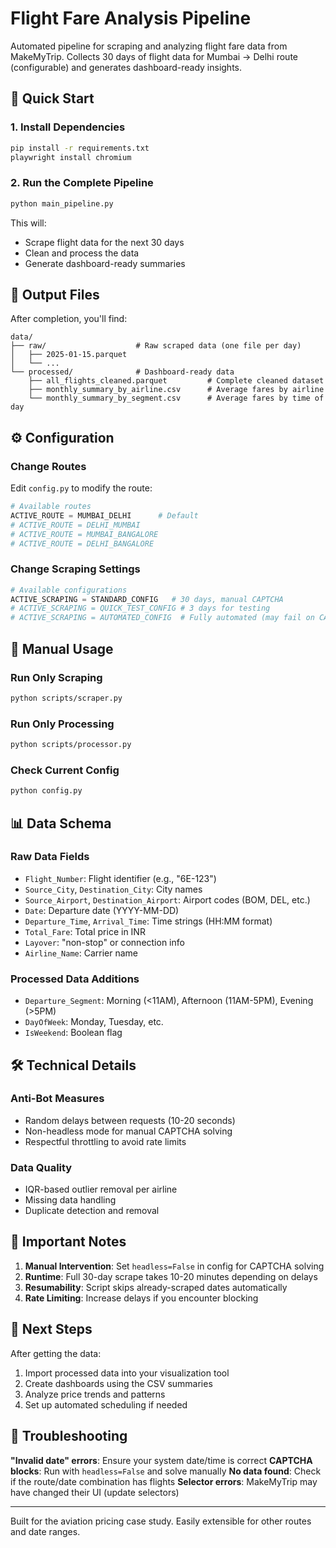 # Flight Fare Analysis Pipeline

Automated pipeline for scraping and analyzing flight fare data from MakeMyTrip. Collects 30 days of flight data for Mumbai → Delhi route (configurable) and generates dashboard-ready insights.

## 🚀 Quick Start

### 1. Install Dependencies
```bash
pip install -r requirements.txt
playwright install chromium
```

### 2. Run the Complete Pipeline
```bash
python main_pipeline.py
```

This will:
- Scrape flight data for the next 30 days
- Clean and process the data 
- Generate dashboard-ready summaries

## 📁 Output Files

After completion, you'll find:

```
data/
├── raw/                    # Raw scraped data (one file per day)
│   ├── 2025-01-15.parquet
│   └── ...
└── processed/              # Dashboard-ready data
    ├── all_flights_cleaned.parquet         # Complete cleaned dataset
    ├── monthly_summary_by_airline.csv      # Average fares by airline
    └── monthly_summary_by_segment.csv      # Average fares by time of day
```

## ⚙️ Configuration

### Change Routes
Edit `config.py` to modify the route:

```python
# Available routes
ACTIVE_ROUTE = MUMBAI_DELHI      # Default
# ACTIVE_ROUTE = DELHI_MUMBAI
# ACTIVE_ROUTE = MUMBAI_BANGALORE
# ACTIVE_ROUTE = DELHI_BANGALORE
```

### Change Scraping Settings
```python
# Available configurations
ACTIVE_SCRAPING = STANDARD_CONFIG   # 30 days, manual CAPTCHA
# ACTIVE_SCRAPING = QUICK_TEST_CONFIG # 3 days for testing
# ACTIVE_SCRAPING = AUTOMATED_CONFIG  # Fully automated (may fail on CAPTCHAs)
```

## 🔧 Manual Usage

### Run Only Scraping
```bash
python scripts/scraper.py
```

### Run Only Processing
```bash
python scripts/processor.py
```

### Check Current Config
```bash
python config.py
```

## 📊 Data Schema

### Raw Data Fields
- `Flight_Number`: Flight identifier (e.g., "6E-123")
- `Source_City`, `Destination_City`: City names
- `Source_Airport`, `Destination_Airport`: Airport codes (BOM, DEL, etc.)
- `Date`: Departure date (YYYY-MM-DD)
- `Departure_Time`, `Arrival_Time`: Time strings (HH:MM format)
- `Total_Fare`: Total price in INR
- `Layover`: "non-stop" or connection info
- `Airline_Name`: Carrier name

### Processed Data Additions
- `Departure_Segment`: Morning (<11AM), Afternoon (11AM-5PM), Evening (>5PM)
- `DayOfWeek`: Monday, Tuesday, etc.
- `IsWeekend`: Boolean flag

## 🛠️ Technical Details

### Anti-Bot Measures
- Random delays between requests (10-20 seconds)
- Non-headless mode for manual CAPTCHA solving
- Respectful throttling to avoid rate limits

### Data Quality
- IQR-based outlier removal per airline
- Missing data handling
- Duplicate detection and removal

## 🚨 Important Notes

1. **Manual Intervention**: Set `headless=False` in config for CAPTCHA solving
2. **Runtime**: Full 30-day scrape takes 10-20 minutes depending on delays
3. **Resumability**: Script skips already-scraped dates automatically
4. **Rate Limiting**: Increase delays if you encounter blocking

## 🎯 Next Steps

After getting the data:
1. Import processed data into your visualization tool
2. Create dashboards using the CSV summaries
3. Analyze price trends and patterns
4. Set up automated scheduling if needed

## 📝 Troubleshooting

**"Invalid date" errors**: Ensure your system date/time is correct
**CAPTCHA blocks**: Run with `headless=False` and solve manually
**No data found**: Check if the route/date combination has flights
**Selector errors**: MakeMyTrip may have changed their UI (update selectors)

---

Built for the aviation pricing case study. Easily extensible for other routes and date ranges. 